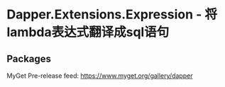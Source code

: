 Dapper.Extensions.Expression - 将lambda表达式翻译成sql语句
=========================================================

Packages
--------
MyGet Pre-release feed: https://www.myget.org/gallery/dapper
